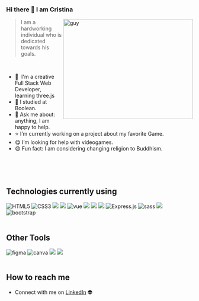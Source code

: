 ### Hi there 👋 I am Cristina

<img align="right" height="270px" alt="guy" width="350" src="https://c.tenor.com/dmJZhODJLNwAAAAd/tenor.gif" /> </a>
 
> I am a hardworking individual who is dedicated towards his goals.
<br />

- 🌱 &nbsp;I'm a creative Full Stack Web Developer, learning three.js
- 📝 I studied at Boolean.
- 💬 Ask me about: anything, I am happy to help.
- ⭐ I’m currently working on a project about my favorite Game.
- 😋 I’m looking for help with videogames.
- 😄 Fun fact: I am considering changing religion to Buddhism.

<br><br><br>

## Technologies currently using
<div>
  <img  alt="HTML5" src="https://img.shields.io/badge/html5-%23E34F26.svg?style=for-the-badge&logo=html5&logoColor=white"/>
  <img  alt="CSS3" src="https://img.shields.io/badge/css3-%231572B6.svg?style=for-the-badge&logo=css3&logoColor=white"/>
  <img src="https://img.shields.io/badge/JavaScript-EFD81D?style=for-the-badge&logo=javascript&logoColor=black" />
  <img src="https://img.shields.io/badge/-React.Js-61DAFB?logo=react&logoColor=black&style=for-the-badge">
  <img  alt="vue" src="https://img.shields.io/badge/Vue.js-35495E?style=for-the-badge&logo=vue.js&logoColor=4FC08D"/> 
  <img src="https://img.shields.io/badge/-Vue-42b883?logo=vuedotjs&logoColor=white&style=for-the-badge">
  <img src="https://img.shields.io/badge/Node.js-43853D?style=for-the-badge&logo=nodedotjs&logoColor=white" />
  <img src="https://img.shields.io/badge/-Tailwind-38BDF8?logo=tailwind-css&logoColor=black&style=for-the-badge">
  <img  alt="Express.js" src="https://img.shields.io/badge/express.js-%23404d59.svg?style=for-the-badge&logo=express&logoColor=%2361DAFB"/>
  <img  alt="sass" src ="https://img.shields.io/badge/Sass-CC6699?style=for-the-badge&logo=sass&logoColor=white"/>
  <img src="https://img.shields.io/badge/-Vite-A94DFE?logo=vite&logoColor=white&style=for-the-badge">
  <img  alt="bootstrap" src ="https://img.shields.io/badge/Bootstrap-563D7C?style=for-the-badge&logo=bootstrap&logoColor=white"/>
</div>

<br>

## Other Tools
<div>
  <img  alt="figma" src="https://img.shields.io/badge/Figma-F24E1E?style=for-the-badge&logo=figma&logoColor=white"/>
  <img  alt="canva" src="https://img.shields.io/badge/Canva-%2300C4CC.svg?&style=for-the-badge&logo=Canva&logoColor=white"/>
  <img src="https://img.shields.io/badge/-MySQL-F29111?logo=mysql&logoColor=white&style=for-the-badge"> 
  <img src="https://img.shields.io/badge/Slack-4A154B?style=for-the-badge&logo=slack&logoColor=white">
 </div>
 
<br>

## How to reach me
- Connect with me on [LinkedIn](https://www.linkedin.com/in/gianluca-lomarco-2a496b5b/)  👽 
